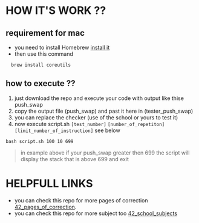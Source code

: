 # HOW IT'S WORK ??
## requirement for mac
  - you need to install Homebrew [install it](https://github.com/kube/42homebrew)
  - then use this command
  ```Shell
    brew install coreutils
  ```
## how to execute ??
  1. just download the repo and execute your code with output like thise push_swap
  2. copy the output file (push_swap) and past it here in (tester_push_swap)
  3. you can replace the checker (use of the school or yours to test it)
  4. now execute script.sh `[test_number]` `[number_of_repetiton]` `[limit_number_of_instruction]` see below
  ```Shell
  bash script.sh 100 10 699
  ```
  > in example above if your push_swap greater then 699 the script will display the stack that is above 699 and exit
 # HELPFULL LINKS 
  - you can check this repo for more pages of correction [42_pages_of_correction](https://github.com/mharriso/school21-checklists).
  - you can check this repo for more subject too [42_school_subjects](https://github.com/Binary-Hackers/42_Subjects)
